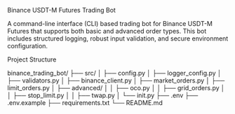 Binance USDT-M Futures Trading Bot

A command-line interface (CLI) based trading bot for Binance USDT-M Futures that supports both basic and advanced order types. This bot includes structured logging, robust input validation, and secure environment configuration.

Project Structure

binance_trading_bot/
├── src/
│ ├── config.py
│ ├── logger_config.py
│ ├── validators.py
│ ├── binance_client.py
│ ├── market_orders.py
│ ├── limit_orders.py
│ ├── advanced/
│ │ ├── oco.py
│ │ ├── grid_orders.py
│ │ ├── stop_limit.py
│ │ ├── twap.py
│ └── init.py
├── .env
├── .env.example
├── requirements.txt
└── README.md

